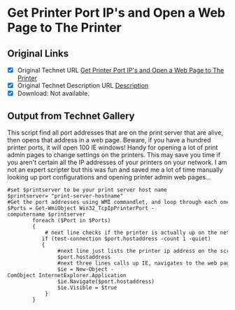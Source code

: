 # Get Printer Port IP's and Open a Web Page to The Printer

## Original Links

- [x] Original Technet URL [Get Printer Port IP's and Open a Web Page to The Printer](https://gallery.technet.microsoft.com/Get-Printer-Port-IPs-and-32fe9e5f)
- [x] Original Technet Description URL [Description](https://gallery.technet.microsoft.com/Get-Printer-Port-IPs-and-32fe9e5f/description)
- [x] Download: Not available.

## Output from Technet Gallery

This script find all port addresses that are on the print server that are alive, then opens that address in a web page. Beware, if you have a hundred printer ports, it will open 100 IE windows! Handy for opening a lot of print admin pages to change settings  on the printers. This may save you time if you aren't certain all the IP addresses of your printers on your network. I am not an expert scripter but this was fun and saved me a lot of time manually looking up port configurations and opening printer admin web  pages...

```
#set $printserver to be your print server host name
$printserver= "print-server-hostname"
#Get the port addresses using WMI commandlet, and loop through each one
$Ports = Get-WmiObject Win32_TcpIpPrinterPort -computername $printserver
        foreach ($Port in $Ports)
        {
            # next line checks if the printer is actually up on the network and if so continues
           if (test-connection $port.hostaddress -count 1 -quiet)
           {
                #next line just lists the printer ip address on the screen
                $port.hostaddress
                #next three lines calls up IE, navigates to the web page, and makes it visible.
                $ie = New-Object -ComObject InternetExplorer.Application
                $ie.Navigate($port.hostaddress)
                $ie.Visible = $true
            }
        }
```

